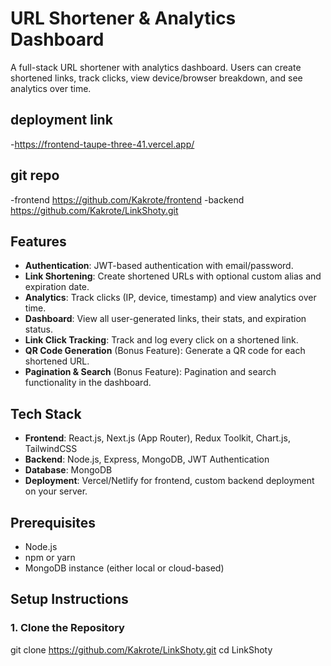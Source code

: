# URL Shortener & Analytics Dashboard

A full-stack URL shortener with analytics dashboard. Users can create shortened links, track clicks, view device/browser breakdown, and see analytics over time.

## deployment link
-https://frontend-taupe-three-41.vercel.app/
## git repo
-frontend https://github.com/Kakrote/frontend
-backend https://github.com/Kakrote/LinkShoty.git

## Features

- **Authentication**: JWT-based authentication with email/password.
- **Link Shortening**: Create shortened URLs with optional custom alias and expiration date.
- **Analytics**: Track clicks (IP, device, timestamp) and view analytics over time.
- **Dashboard**: View all user-generated links, their stats, and expiration status.
- **Link Click Tracking**: Track and log every click on a shortened link.
- **QR Code Generation** (Bonus Feature): Generate a QR code for each shortened URL.
- **Pagination & Search** (Bonus Feature): Pagination and search functionality in the dashboard.

## Tech Stack

- **Frontend**: React.js, Next.js (App Router), Redux Toolkit, Chart.js, TailwindCSS
- **Backend**: Node.js, Express, MongoDB, JWT Authentication
- **Database**: MongoDB
- **Deployment**: Vercel/Netlify for frontend, custom backend deployment on your server.

## Prerequisites

- Node.js
- npm or yarn
- MongoDB instance (either local or cloud-based)

## Setup Instructions

### 1. Clone the Repository


git clone https://github.com/Kakrote/LinkShoty.git
cd LinkShoty

